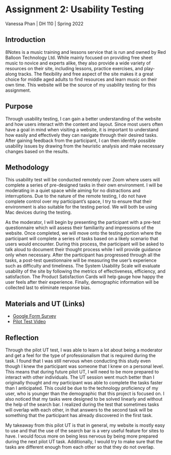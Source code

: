 # Assignment 2: Usability Testing
Vanessa Phan | DH 110 | Spring 2022

## Introduction
8Notes is a music training and lessons service that is run and owned by Red Balloon Technology Ltd. While mainly focused on providing free sheet music to novice and experts alike, they also provide a wide variety of resources on their site, including lessons, practice exercises, and play-along tracks. The flexibility and free aspect of the site makes it a great choice for middle aged adults to find resources and learn music on their own time. This website will be the source of my usability testing for this assignment. 
 
## Purpose
Through usability testing, I can gain a better understanding of the website and how users interact with the content and layout. Since most users often have a goal in mind when visiting a website, it is important to understand how easily and effectively they can navigate through their desired tasks. After gaining feedback from the participant, I can then identify possible usability issues by drawing from the heuristic analysis and make necessary changes based on the results. 
 
## Methodology
This usability test will be conducted remotely over Zoom where users will complete a series of pre-designed tasks in their own environment. I will be moderating in a quiet space while aiming for no distractions and interruptions. Due to the nature of the remote testing, I do not have complete control over my participant’s space, I try to ensure that their environment is also suitable for the testing period. We will both be using Mac devices during the testing.

As the moderator, I will begin by presenting the participant with a pre-test questionnaire which will assess their familiarity and impressions of the website. Once completed, we will move onto the testing portion where the participant will complete a series of tasks based on a likely scenario that users would encounter. During this process, the participant will be asked to talk aloud to document their thought process while I will provide guidance only when necessary. After the participant has progressed through all the tasks, a post-test questionnaire will be measuring the user’s experience such as difficulty and timeliness. The System Usability Scale will evaluate usability of the site by following the metrics of effectiveness, efficiency, and satisfaction. The Product Satisfaction Cards will help gauge how happy the user feels after their experience. Finally, demographic information will be collected last to eliminate response bias.
 
## Materials and UT (Links)
* [Google Form Survey](https://forms.gle/cfNHAgLyw4XbzNVe9)
* [Pilot Test Video](https://drive.google.com/file/d/19AzsZc8kwvzG_Iz4VQOuuy0C7qm2UCXc/view?usp=sharing)
 
## Reflection
Through the pilot UT test, I was able to learn a lot about being a moderator and get a feel for the type of professionalism that is required during the task. I found that I was still nervous when conducting this study even though I knew the participant was someone that I knew on a personal level. This means that during future pilot UT, I will need to be more prepared to interact with other individuals. The UT session went much better than I originally thought and my participant was able to complete the tasks faster than I anticipated. This could be due to the technology proficiency of my user, who is younger than the demographic that this project is focused on. I also noticed that my tasks were designed to be solved linearly and without the help of the search bar. I realized during the test that sometimes tasks will overlap with each other, in that answers to the second task will be something that the participant has already discovered in the first task.

My takeaway from this pilot UT is that in general, my website is mostly easy to use and that the use of the search bar is a very useful feature for sites to have. I would focus more on being less nervous by being more prepared during the next pilot UT task. Additionally, I would try to make sure that the tasks are different enough from each other so that they do not overlap. 


